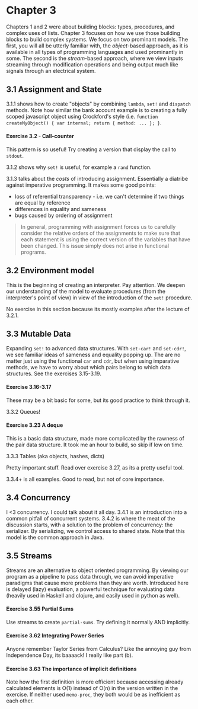 # Chapter 3

Chapters 1 and 2 were about building blocks: types, procedures, and complex uses of lists. Chapter 3 focuses on how we use those building blocks to build complex systems. We focus on two prominant models. The first, you will all be utterly familiar with, the _object_-based approach, as it is available in all types of programming languages and used prominantly in some. The second is the _stream_-based approach, where we view inputs streaming through modification operations and being output much like signals through an electrical system.

## 3.1 Assignment and State

3.1.1 shows how to create "objects" by combining `lambda`, `set!` and `dispatch` methods. Note how similar the bank account example is to creating a fully scoped javascript object using Crockford's style (i.e. `function createMyObject() { var internal; return { method: ... }; }`.

#### Exercise 3.2 - Call-counter

This pattern is so useful! Try creating a version that display the call to `stdout`.

3.1.2 shows why `set!` is useful, for example a `rand` function.

3.1.3 talks about the _costs_ of introducing assignment. Essentially a diatribe against imperative programming. It makes some good points:

- loss of referential transparency - i.e. we can't determine if two things are equal by reference
- differences in equality and sameness
- bugs caused by ordering of assignment

> In general, programming with assignment forces us to carefully consider the relative orders of the assignments to make sure that each statement is using the correct version of the variables that have been changed. This issue simply does not arise in functional programs.

## 3.2 Environment model

This is the beginning of creating an interpreter. Pay attention. We deepen our understanding of the model to evaluate procedures (from the interpreter's point of view) in view of the introduction of the `set!` procedure.

No exercise in this section because its mostly examples after the lecture of 3.2.1.

## 3.3 Mutable Data

Expanding `set!` to advanced data structures. With `set-car!` and `set-cdr!`, we see familiar ideas of sameness and equality popping up. The are no matter just using the functional `car` and `cdr`, but when using imparative methods, we have to worry about which pairs belong to which data structures. See the exercises 3.15-3.19.

#### Exercise 3.16-3.17

These may be a bit basic for some, but its good practice to think through it.

3.3.2 Queues!

#### Exercise 3.23 A deque

This is a basic data structure, made more complicated by the rawness of the pair data structure. It took me an hour to build, so skip if low on time.

3.3.3 Tables (aka objects, hashes, dicts)

Pretty important stuff. Read over exercise 3.27, as its a pretty useful tool.

3.3.4+ is all examples. Good to read, but not of core importance.

## 3.4 Concurrency

I <3 concurrency. I could talk about it all day. 3.4.1 is an introduction into a common pitfall of concurrent systems. 3.4.2 is where the meat of the discussion starts, with a solution to the problem of concurrency: the serializer. By serializing, we control access to shared state. Note that this model is the common approach in Java.

## 3.5 Streams

Streams are an alternative to object oriented programming. By viewing our program as a pipeline to pass data through, we can avoid imperative paradigms that cause more problems than they are worth. Introduced here is delayed (lazy) evaluation, a powerful technique for evaluating data (heavily used in Haskell and clojure, and easily used in python as well).

#### Exercise 3.55 Partial Sums

Use streams to create `partial-sums`. Try defining it normally AND implicitly.

#### Exercise 3.62 Integrating Power Series

Anyone remember Taylor Series from Calculus? Like the annoying guy from Independence Day, its baaaack! I really like part (b).

#### Exercise 3.63 The importance of implicit definitions

Note how the first definition is more efficient because accessing already calculated elements is O(1) instead of O(n) in the version written in the exercise. If neither used `memo-proc`, they both would be as inefficient as each other.